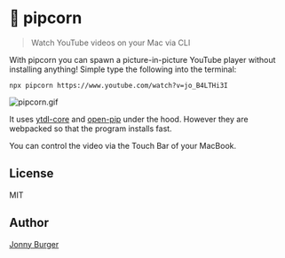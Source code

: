 # 🍿 pipcorn
> Watch YouTube videos on your Mac via CLI

With pipcorn you can spawn a picture-in-picture YouTube player without installing anything!
Simple type the following into the terminal:

```
npx pipcorn https://www.youtube.com/watch?v=jo_B4LTHi3I
```

![pipcorn.gif](pipcorn.gif)

It uses [ytdl-core](https://www.npmjs.com/package/ytdl-core) and [open-pip](https://www.npmjs.com/package/open-pip) under the hood. However they are webpacked so that the program installs fast.

You can control the video via the Touch Bar of your MacBook.


## License
MIT

## Author
[Jonny Burger](https://jonny.io)
